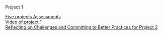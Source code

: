 Project 1

<span style="color:blue">[Five projects Assessments](Project_Assessment.md)</span><br>
<span style="color:blue">[Video of project 1]()</span><br>
<span style="color:blue">[Reflecting on Challenges and Committing to Better Practices for Project 2](Thoughts.md)</span><br>

